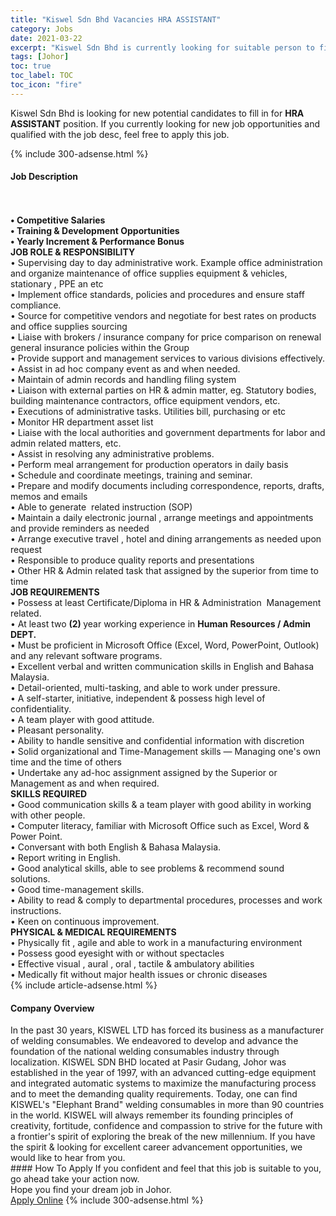```yaml
---
title: "Kiswel Sdn Bhd Vacancies HRA ASSISTANT" 
category: Jobs 
date: 2021-03-22 
excerpt: "Kiswel Sdn Bhd is currently looking for suitable person to fill in the HRA ASSISTANT which based in Johor" 
tags: [Johor] 
toc: true 
toc_label: TOC 
toc_icon: "fire" 
--- 
```


<p>Kiswel Sdn Bhd is looking for new potential candidates to fill in for <b>HRA ASSISTANT</b> position. If you currently looking for new job opportunities and qualified with the job desc, feel free to apply this job.
</p>{% include 300-adsense.html %} 
<div><div><h4>Job Description</h4></div><div><div><span><div><div><div><br><br><strong>&#8226; Competitive Salaries<br>&#8226; Training &amp; Development Opportunities<br>&#8226; Yearly Increment &amp; Performance Bonus</strong></div><div><strong>JOB ROLE &amp; RESPONSIBILITY&#160;</strong></div><div>&#8226; Supervising day to day administrative work. Example office administration and organize maintenance of office supplies equipment &amp; vehicles, stationary , PPE an etc<br>&#8226; Implement office standards, policies and procedures and ensure staff compliance.<br>&#8226; Source for competitive vendors and negotiate for best rates on products and office supplies sourcing<br>&#8226; Liaise with brokers / insurance company for price comparison on renewal general insurance policies within the Group<br>&#8226; Provide support and management services to various divisions effectively.<br>&#8226; Assist in ad hoc company event as and when needed.<br>&#8226; Maintain of admin records and handling filing system<br>&#8226; Liaison with external parties on HR &amp; admin matter, eg. Statutory bodies, building maintenance contractors, office equipment vendors, etc.<br>&#8226; Executions of administrative tasks. Utilities bill, purchasing or etc<br>&#8226; Monitor HR department asset list<br>&#8226; Liaise with the local authorities and government departments for labor and admin related matters, etc.<br>&#8226; Assist in resolving any administrative problems.<br>&#8226; Perform meal arrangement for production operators in daily basis<br>&#8226; Schedule and coordinate meetings, training and seminar.<br>&#8226; Prepare and modify documents including correspondence, reports, drafts, memos and emails<br>&#8226; Able to generate&#160; related instruction (SOP)<br>&#8226; Maintain a daily electronic journal , arrange meetings and appointments and provide reminders as needed<br>&#8226; Arrange executive travel , hotel and dining arrangements as needed upon request<br>&#8226; Responsible to produce quality reports and presentations<br>&#8226; Other HR &amp; Admin related task that assigned by the superior from time to time</div><div><strong>JOB REQUIREMENTS&#160;</strong></div><div>&#8226; Possess at least Certificate/Diploma in HR &amp; Administration&#160; Management related.<br>&#8226; At least two <strong>(2) </strong>year working experience in <strong>Human Resources / Admin&#160; DEPT.</strong><br>&#8226; Must be proficient in Microsoft Office (Excel, Word, PowerPoint, Outlook) and any relevant software programs.<br>&#8226; Excellent verbal and written communication skills in English and Bahasa Malaysia.<br>&#8226; Detail-oriented, multi-tasking, and able to work under pressure.<br>&#8226; A self-starter, initiative, independent &amp; possess high level of confidentiality.<br>&#8226; A team player with good attitude.<br>&#8226; Pleasant personality.<br>&#8226; Ability to handle sensitive and confidential information with discretion<br>&#8226; Solid organizational and Time-Management skills &#8212; Managing one's own time and the time of others<br>&#8226; Undertake any ad-hoc assignment assigned by the Superior or Management as and when required.</div><div><strong>SKILLS REQUIRED&#160;</strong></div><div>&#8226; Good communication skills &amp; a team player with good ability in working with other people.<br>&#8226; Computer literacy, familiar with Microsoft Office such as Excel, Word &amp; Power Point.<br>&#8226; Conversant with both English &amp; Bahasa Malaysia.<br>&#8226; Report writing in English.<br>&#8226; Good analytical skills, able to see problems &amp; recommend sound solutions.<br>&#8226; Good time-management skills.<br>&#8226; Ability to read &amp; comply to departmental procedures, processes and work instructions.<br>&#8226; Keen on continuous improvement.</div><div><strong>PHYSICAL &amp; MEDICAL REQUIREMENTS&#160;</strong></div><div>&#8226; Physically fit , agile and able to work in a manufacturing environment</div>&#8226; Possess good eyesight with or without spectacles<br>&#8226; Effective visual , aural , oral , tactile &amp; ambulatory abilities<br>&#8226; Medically fit without major health issues or chronic diseases</div></div></span></div></div></div> 
{% include article-adsense.html %} 
<div><div><h4>Company Overview</h4></div><div><div><span><div><div>
	In the past 30 years, KISWEL LTD has forced its business as a manufacturer of welding consumables. We endeavored to develop and advance the foundation of the national welding consumables industry through localization. KISWEL SDN BHD located at Pasir Gudang, Johor was established in the year of 1997, with an advanced cutting-edge equipment and integrated automatic systems to maximize the manufacturing process and to meet the demanding quality requirements. Today, one can find KISWEL's "Elephant Brand" welding consumables in more than 90 countries in the world. KISWEL will always remember its founding principles of creativity, fortitude, confidence and compassion to strive for the future with a frontier's spirit of exploring the break of the new millennium. If you have the spirit &amp; looking for excellent career advancement opportunities, we would like to hear from you.</div></div></span></div></div></div> 
#### How To Apply 
If you confident and feel that this job is suitable to you, go ahead take your action now. <br/> 
Hope you find your dream job in Johor. <br/> 
<a href="https://www.jobstreet.com.my/en/job/hra-assistant-4506784?jobId=jobstreet-my-job-4506784&" class="btn btn--info" target="_blank" rel="nofollow noopenner">Apply Online</a> 
{% include 300-adsense.html %} 